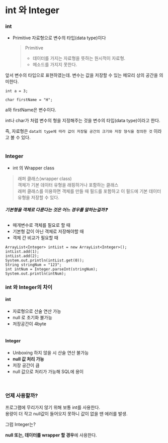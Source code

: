 # int 와 Integer 

### int
- Primitive 자료형으로 변수의 타입(data type)이다

    >Primitive
    >- 데이터를 가지는 자료형을 뜻하는 원시적이 자료형.
    >- 메소드를 가지지 못한다.
 

앞서 변수의 타입으로 표현하였는데. 변수는 값을 저장할 수 있는 메모리 상의 공간을 의미한다.<br>

 
```
int a = 3;

char firstName = "H";
```
a와 firstName은 변수이다.<br>

int나 char가 처럼 변수의 형을 지정해주는 것을 변수의 타입(data type)이라고 한다.<br>
 
즉, 자료형은 `data의 type에 따라 값이 저장될 공간의 크기와 저장 형식을 정의한 것` 이라고 볼 수 있다.<br>
<br>

### Integer
- int 의 Wrapper class<br>

 > 래퍼 클래스(wrapper class)<br>
  > 객체가 기본 데이터 유형을 래핑하거나 포함하는 클래스<br>
  > 래퍼 클래스를 이용하면 객체를 만들 때 필드를 포함하고 이 필드에 기본 데이터 유형을 저장할 수 있다.


##### 기본형을 객체로 다룬다는 것은 어느 경우를 말하는걸까❓
- 매개변수로 객체를 필요로 할 때
- 기본형 값이 아닌 객체로 저장해야할 때
- 객체 간 비교가 필요할 때

```
ArrayList<Integer> intList = new ArrayList<Integer>();
intList.add(1);
intList.add(2);
System.out.println(intList.get(0));
String stringNum = "123";
int intNum = Integer.parseInt(stringNum);
System.out.println(intNum);
```


### int 와 Integer의 차이
#### int
- 자료형으로 산술 연산 가능
- null 로 초기화 불가능
- 저장공간이 4byte<br><br>

#### Integer
- Unboxing 하지 않을 시 산술 연산 불가능
- **null 값 처리 가능**
- 저장 공간이 큼
- null 값으로 처리가 가능해 SQL에 용이<br>
 <br>

### 언제 사용할까?
프로그램에 무리가지 않기 위해 보통 int를 사용한다. <br>
용량이 더 작고 null값이 들어오지 못하니 값이 없을 땐 에러를 발생.

그럼 Integer는?

**null 또는, 데이터를 wrapper 할 경우**에 사용한다.
